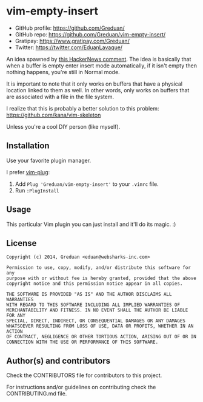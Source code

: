 # vim-empty-insert

- GitHub profile: https://github.com/Greduan/
- GitHub repo: https://github.com/Greduan/vim-empty-insert/
- Gratipay: https://www.gratipay.com/Greduan/
- Twitter: https://twitter.com/EduanLavaque/

An idea spawned by [this HackerNews comment][hackcomment].  The idea is
basically that when a buffer is empty enter insert mode automatically, if it
isn't empty then nothing happens, you're still in Normal mode.

[hackcomment]: https://news.ycombinator.com/item?id=8340841

It is important to note that it only works on buffers that have a physical
location linked to them as well.  In other words, only works on buffers that
are associated with a file in the file system.

I realize that this is probably a better solution to this problem:
<https://github.com/kana/vim-skeleton>

Unless you're a cool DIY person (like myself).

## Installation

Use your favorite plugin manager.

I prefer [vim-plug](https://github.com/junegunn/vim-plug):

1. Add `Plug 'Greduan/vim-empty-insert'` to your `.vimrc` file.
1. Run `:PlugInstall`

## Usage

This particular Vim plugin you can just install and it'll do its magic. :)

## License

    Copyright (c) 2014, Greduan <eduan@websharks-inc.com>

    Permission to use, copy, modify, and/or distribute this software for any
    purpose with or without fee is hereby granted, provided that the above
    copyright notice and this permission notice appear in all copies.

    THE SOFTWARE IS PROVIDED "AS IS" AND THE AUTHOR DISCLAIMS ALL WARRANTIES
    WITH REGARD TO THIS SOFTWARE INCLUDING ALL IMPLIED WARRANTIES OF
    MERCHANTABILITY AND FITNESS. IN NO EVENT SHALL THE AUTHOR BE LIABLE FOR ANY
    SPECIAL, DIRECT, INDIRECT, OR CONSEQUENTIAL DAMAGES OR ANY DAMAGES
    WHATSOEVER RESULTING FROM LOSS OF USE, DATA OR PROFITS, WHETHER IN AN ACTION
    OF CONTRACT, NEGLIGENCE OR OTHER TORTIOUS ACTION, ARISING OUT OF OR IN
    CONNECTION WITH THE USE OR PERFORMANCE OF THIS SOFTWARE.

## Author(s) and contributors

Check the CONTRIBUTORS file for contributors to this project.

For instructions and/or guidelines on contributing check the CONTRIBUTING.md
file.

